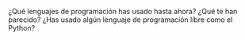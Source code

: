 ¿Qué lenguajes de programación has usado hasta ahora?
¿Qué te han parecido?
¿Has usado algún lenguaje de programación libre como el Python? 
